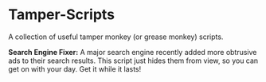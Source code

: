 # Tamper-Scripts
 A collection of useful tamper monkey (or grease monkey) scripts. 

**Search Engine Fixer:** A major search engine recently added more obtrusive ads to their search results. This script just hides them from view, so you can get on with your day. Get it while it lasts!
